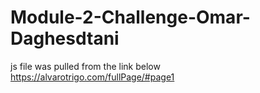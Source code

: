# Module-2-Challenge-Omar-Daghesdtani

js file was pulled from the link below
https://alvarotrigo.com/fullPage/#page1